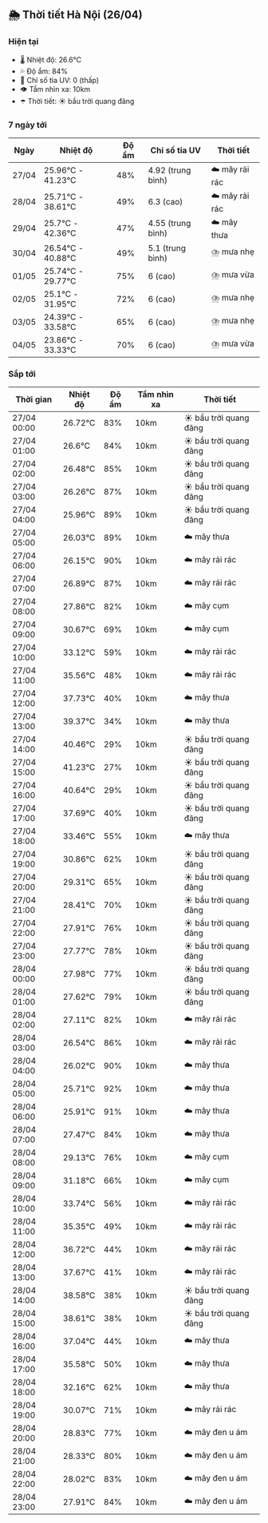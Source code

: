 ## 🌦️ Thời tiết Hà Nội (26/04)

### Hiện tại

- 🌡️ Nhiệt độ: 26.6℃
- 💦 Độ ẩm: 84%
- 🌟 Chỉ số tia UV: 0 (thấp)
- 👁️ Tầm nhìn xa: 10km
- ☂️ Thời tiết: ☀️ bầu trời quang đãng

### 7 ngày tới

| Ngày | Nhiệt độ | Độ ẩm | Chỉ số tia UV | Thời tiết |
| --- | --- | --- | --- | --- |
| 27/04 | 25.96℃ - 41.23℃ | 48% | 4.92 (trung bình) | ☁️ mây rải rác |
| 28/04 | 25.71℃ - 38.61℃ | 49% | 6.3 (cao) | ☁️ mây rải rác |
| 29/04 | 25.7℃ - 42.36℃ | 47% | 4.55 (trung bình) | ☁️ mây thưa |
| 30/04 | 26.54℃ - 40.88℃ | 49% | 5.1 (trung bình) | ⛈️ mưa nhẹ |
| 01/05 | 25.74℃ - 29.77℃ | 75% | 6 (cao) | ⛈️ mưa vừa |
| 02/05 | 25.1℃ - 31.95℃ | 72% | 6 (cao) | ⛈️ mưa nhẹ |
| 03/05 | 24.39℃ - 33.58℃ | 65% | 6 (cao) | ⛈️ mưa nhẹ |
| 04/05 | 23.86℃ - 33.33℃ | 70% | 6 (cao) | ⛈️ mưa vừa |

### Sắp tới

| Thời gian | Nhiệt độ | Độ ẩm | Tầm nhìn xa | Thời tiết |
| --- | --- | --- | --- | --- |
| 27/04 00:00 | 26.72℃ | 83% | 10km | ☀️ bầu trời quang đãng |
| 27/04 01:00 | 26.6℃ | 84% | 10km | ☀️ bầu trời quang đãng |
| 27/04 02:00 | 26.48℃ | 85% | 10km | ☀️ bầu trời quang đãng |
| 27/04 03:00 | 26.26℃ | 87% | 10km | ☀️ bầu trời quang đãng |
| 27/04 04:00 | 25.96℃ | 89% | 10km | ☀️ bầu trời quang đãng |
| 27/04 05:00 | 26.03℃ | 89% | 10km | ☁️ mây thưa |
| 27/04 06:00 | 26.15℃ | 90% | 10km | ☁️ mây rải rác |
| 27/04 07:00 | 26.89℃ | 87% | 10km | ☁️ mây rải rác |
| 27/04 08:00 | 27.86℃ | 82% | 10km | ☁️ mây cụm |
| 27/04 09:00 | 30.67℃ | 69% | 10km | ☁️ mây cụm |
| 27/04 10:00 | 33.12℃ | 59% | 10km | ☁️ mây rải rác |
| 27/04 11:00 | 35.56℃ | 48% | 10km | ☁️ mây rải rác |
| 27/04 12:00 | 37.73℃ | 40% | 10km | ☁️ mây thưa |
| 27/04 13:00 | 39.37℃ | 34% | 10km | ☁️ mây thưa |
| 27/04 14:00 | 40.46℃ | 29% | 10km | ☀️ bầu trời quang đãng |
| 27/04 15:00 | 41.23℃ | 27% | 10km | ☀️ bầu trời quang đãng |
| 27/04 16:00 | 40.64℃ | 29% | 10km | ☀️ bầu trời quang đãng |
| 27/04 17:00 | 37.69℃ | 40% | 10km | ☀️ bầu trời quang đãng |
| 27/04 18:00 | 33.46℃ | 55% | 10km | ☁️ mây thưa |
| 27/04 19:00 | 30.86℃ | 62% | 10km | ☀️ bầu trời quang đãng |
| 27/04 20:00 | 29.31℃ | 65% | 10km | ☀️ bầu trời quang đãng |
| 27/04 21:00 | 28.41℃ | 70% | 10km | ☀️ bầu trời quang đãng |
| 27/04 22:00 | 27.91℃ | 76% | 10km | ☀️ bầu trời quang đãng |
| 27/04 23:00 | 27.77℃ | 78% | 10km | ☀️ bầu trời quang đãng |
| 28/04 00:00 | 27.98℃ | 77% | 10km | ☀️ bầu trời quang đãng |
| 28/04 01:00 | 27.62℃ | 79% | 10km | ☀️ bầu trời quang đãng |
| 28/04 02:00 | 27.11℃ | 82% | 10km | ☁️ mây rải rác |
| 28/04 03:00 | 26.54℃ | 86% | 10km | ☁️ mây rải rác |
| 28/04 04:00 | 26.02℃ | 90% | 10km | ☁️ mây thưa |
| 28/04 05:00 | 25.71℃ | 92% | 10km | ☁️ mây thưa |
| 28/04 06:00 | 25.91℃ | 91% | 10km | ☁️ mây thưa |
| 28/04 07:00 | 27.47℃ | 84% | 10km | ☁️ mây thưa |
| 28/04 08:00 | 29.13℃ | 76% | 10km | ☁️ mây cụm |
| 28/04 09:00 | 31.18℃ | 66% | 10km | ☁️ mây cụm |
| 28/04 10:00 | 33.74℃ | 56% | 10km | ☁️ mây rải rác |
| 28/04 11:00 | 35.35℃ | 49% | 10km | ☁️ mây rải rác |
| 28/04 12:00 | 36.72℃ | 44% | 10km | ☁️ mây rải rác |
| 28/04 13:00 | 37.67℃ | 41% | 10km | ☁️ mây rải rác |
| 28/04 14:00 | 38.58℃ | 38% | 10km | ☀️ bầu trời quang đãng |
| 28/04 15:00 | 38.61℃ | 38% | 10km | ☀️ bầu trời quang đãng |
| 28/04 16:00 | 37.04℃ | 44% | 10km | ☁️ mây thưa |
| 28/04 17:00 | 35.58℃ | 50% | 10km | ☁️ mây thưa |
| 28/04 18:00 | 32.16℃ | 62% | 10km | ☁️ mây thưa |
| 28/04 19:00 | 30.07℃ | 71% | 10km | ☁️ mây rải rác |
| 28/04 20:00 | 28.83℃ | 77% | 10km | ☁️ mây đen u ám |
| 28/04 21:00 | 28.33℃ | 80% | 10km | ☁️ mây đen u ám |
| 28/04 22:00 | 28.02℃ | 83% | 10km | ☁️ mây đen u ám |
| 28/04 23:00 | 27.91℃ | 84% | 10km | ☁️ mây đen u ám |
